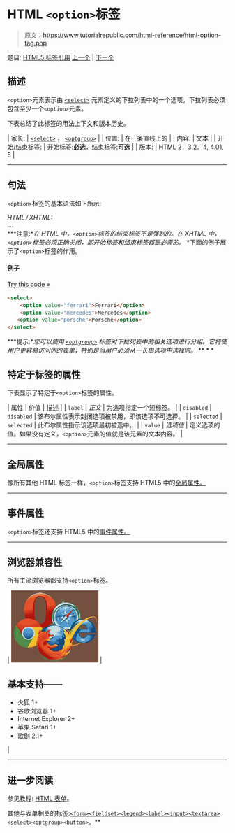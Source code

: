 # HTML `<option>`标签

> 原文：<https://www.tutorialrepublic.com/html-reference/html-option-tag.php>

题目: [HTML5 标签引用](html5-tags.php) [上一个](html-optgroup-tag.php) | [下一个](html5-output-tag.php)

## 描述

`<option>`元素表示由 [`<select>`](html-select-tag.php) 元素定义的下拉列表中的一个选项。下拉列表必须包含至少一个`<option>`元素。

下表总结了此标签的用法上下文和版本历史。

| 家长: | [`<select>`](html-select-tag.php) ， [`<optgroup>`](html-optgroup-tag.php) |
| 位置: | 在一条直线上的 |
| 内容: | 文本 |
| 开始/结束标签: | 开始标签:**必选**，结束标签:**可选** |
| 版本: | HTML 2，3.2。4, 4.01, 5 |

* * *

## 句法

`<option>`标签的基本语法如下所示:

*HTML / XHTML:* <option value="*option-value*"> ... </option> ***注意:**在 HTML 中，`<option>`标签的结束标签不是强制的。在 XHTML 中，`<option>`标签必须正确关闭，即开始标签和结束标签都是必需的。*  *下面的例子展示了`<option>`标签的作用。

#### 例子

[Try this code »](../codelab.php?topic=html&file=option-tag "Try this code using online Editor")

```html
<select>
    <option value="ferrari">Ferrari</option>
    <option value="mercedes">Mercedes</option>
   <option value="porsche">Porsche</option>
</select>
```

 ***提示:**您可以使用 [`<optgroup>`](html-optgroup-tag.php) 标签对下拉列表中的相关选项进行分组。它将使用户更容易访问你的表单，特别是当用户必须从一长串选项中选择时。*  ** * *

## 特定于标签的属性

下表显示了特定于`<option>`标签的属性。

| 属性 | 价值 | 描述 |
| `label` | *正文* | 为选项指定一个短标签。 |
| `disabled` | `disabled` | 该布尔属性表示封闭选项被禁用，即该选项不可选择。 |
| `selected` | `selected` | 此布尔属性指示该选项最初被选中。 |
| `value` | *选项值* | 定义选项的值。如果没有定义，`<option>`元素的值就是该元素的文本内容。 |

* * *

## 全局属性

像所有其他 HTML 标签一样，`<option>`标签支持 HTML5 中的[全局属性。](html5-global-attributes.php)

* * *

## 事件属性

`<option>`标签还支持 HTML5 中的[事件属性。](html5-event-attributes.php)

* * *

## 浏览器兼容性

所有主流浏览器都支持`<option>`标签。

| ![Browsers Icon](img/e9331123c77668c1832e541c2fca1002.png) | 

## 基本支持——

*   火狐 1+
*   谷歌浏览器 1+
*   Internet Explorer 2+
*   苹果 Safari 1+
*   歌剧 2.1+

 |

* * *

## 进一步阅读

参见教程: [HTML 表单](../html-tutorial/html-forms.php)。

其他与表单相关的标签:[`<form>`](html-form-tag.php)[`<fieldset>`](html-fieldset-tag.php)[`<legend>`](html-legend-tag.php)[`<label>`](html-label-tag.php)[`<input>`](html-input-tag.php)[`<textarea>`](html-textarea-tag.php)[`<select>`](html-select-tag.php)[`<optgroup>`](html-optgroup-tag.php)[`<button>`](html-button-tag.php)。**